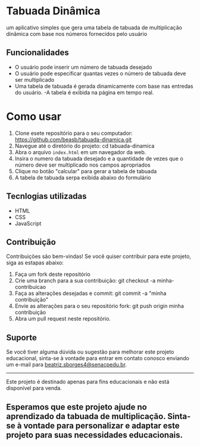 # Tabuada Dinâmica

um aplicativo simples que gera uma tabela de tabuada de multiplicação dinâmica com base nos números fornecidos pelo usuário

## Funcionalidades

- O usuário pode inserir um número de tabuada desejado
- O usuário pode especificar quantas vezes o número de tabuada deve ser multiplicado
- Uma tabela de tabuada é gerada dinamicamente com base nas entredas do usuário.
-A tabela é exibida na página em tempo real.

# Como usar

1. Clone esete repositório para o seu computador: https://github.com/beasb/tabuada-dinamica.git
2. Navegue até o diretório do projeto: cd tabuada-dinamica
3. Abra o arquivo `index.html` em um navegador da web.
4. Insira o numero da tabuada desejado e a quantidade de vezes que o número deve ser multiplicado nos campos apropriados
5. Clique no botão "calcular" para gerar a tabela de tabuada
6. A tabela de tabuada serpa exibida abaixo do formulário

## Tecnlogias utilizadas
- HTML
- CSS
- JavaScript

## Contribuição
Contribuições são bem-vindas! Se você quiser contribuir para este projeto, siga as estapas abaixo:
1. Faça um fork deste repositório
2. Crie uma branch para a sua contribuição: git checkout -a minha-contribuicao
3. Faça as alterações desejadas e commit: git commit -a "minha contribuição"
4. Envie as alterações para o seu repositório fork: git push origin minha contribuição
5. Abra um pull request neste repositório.

## Suporte
 
Se você tiver alguma dúvida ou sugestão para melhorar este projeto educacional, sinta-se à vontade para entrar em contato conosco enviando um e-mail para beatriz.sborges4@senacpedu.br.
 
---
 
Este projeto é destinado apenas para fins educacionais e não está disponível para venda.
 
Esperamos que este projeto ajude no aprendizado da tabuada de multiplicação. Sinta-se à vontade para personalizar e adaptar este projeto para suas necessidades educacionais.
---